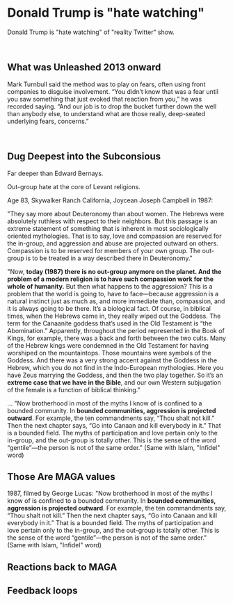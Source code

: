 # Donald Trump is "hate watching"

Donald Trump is "hate watching" of "reality Twitter" show.

&nbsp;

## What was Unleashed 2013 onward

Mark Turnbull said the method was to play on fears, often using front companies to disguise involvement. “You didn’t know that was a fear until you saw something that just evoked that reaction from you,” he was recorded saying. “And our job is to drop the bucket further down the well than anybody else, to understand what are those really, deep-seated underlying fears, concerns.”

&nbsp;

## Dug Deepest into the Subconsious 

Far deeper than Edward Bernays.

Out-group hate at the core of Levant religions.

Age 83, Skywalker Ranch California, Joycean Joseph Campbell in 1987: 

"They say more about Deuteronomy than about women. The Hebrews were absolutely ruthless with respect to their neighbors. But this passage is an extreme statement of something that is inherent in most sociologically oriented mythologies. That is to say, love and compassion are reserved for the in-group, and aggression and abuse are projected outward on others. Compassion is to be reserved for members of your own group. The out-group is to be treated in a way described there in Deuteronomy."

"Now, **today (1987) there is no out-group anymore on the planet. And the problem of a modern religion is to have such compassion work for the whole of humanity.** But then what happens to the aggression? This is a problem that the world is going to, have to face—because aggression is a natural instinct just as much as, and more immediate than, compassion, and it is always going to be there. It’s a biological fact. Of course, in biblical times, when the Hebrews came in, they really wiped out the Goddess. The term for the Canaanite goddess that’s used in the Old Testament is “the Abomination.” Apparently, throughout the period represented in the Book of Kings, for example, there was a back and forth between the two cults. Many of the Hebrew kings were condemned in the Old Testament for having worshiped on the mountaintops. Those mountains were symbols of the Goddess. And there was a very strong accent against the Goddess in the Hebrew, which you do not find in the Indo-European mythologies. Here you have Zeus marrying the Goddess, and then the two play together. So it’s an **extreme case that we have in the Bible**, and our own Western subjugation of the female is a function of biblical thinking."

... "Now brotherhood in most of the myths I know of is confined to a bounded community. In **bounded communities, aggression is projected outward**. For example, the ten commandments say, “Thou shalt not kill.” Then the next chapter says, “Go into Canaan and kill everybody in it.” That is a bounded field. The myths of participation and love pertain only to the in-group, and the out-group is totally other. This is the sense of the word “gentile”—the person is not of the same order." (Same with Islam, "Infidel" word)

## Those Are MAGA values

1987, filmed by George Lucas: "Now brotherhood in most of the myths I know of is confined to a bounded community. In **bounded communities, aggression is projected outward**. For example, the ten commandments say, “Thou shalt not kill.” Then the next chapter says, “Go into Canaan and kill everybody in it.” That is a bounded field. The myths of participation and love pertain only to the in-group, and the out-group is totally other. This is the sense of the word “gentile”—the person is not of the same order." (Same with Islam, "Infidel" word)


## Reactions back to MAGA

## Feedback loops
